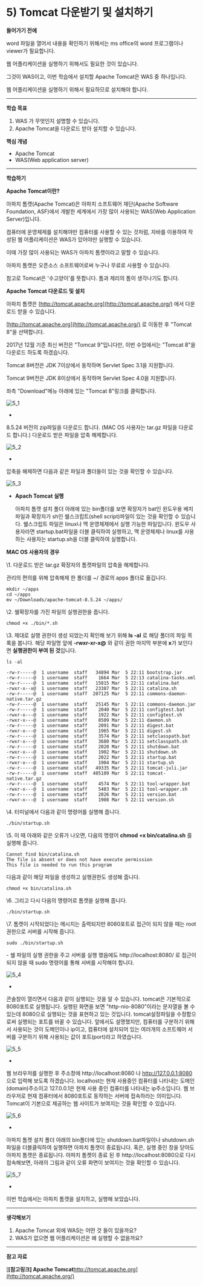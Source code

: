 # 5) Tomcat 다운받기 및 설치하기

**들어가기 전에**

word 파일을 열어서 내용을 확인하기 위해서는 ms office의 word 프로그램이나 viewer가 필요합니다.

웹 어플리케이션을 실행하기 위해서도 필요한 것이 있습니다.

그것이 WAS이고, 이번 학습에서 설치할 Apache Tomcat은 WAS 중 하나입니다.

웹 어플리케이션을 실행하기 위해서 필요하므로 설치해야 합니다.

 

 

------

**학습 목표**

1. WAS 가 무엇인지 설명할 수 있습니다.
2. Apache Tomcat을 다운로드 받아 설치할 수 있습니다.

 

 

**핵심 개념**

- Apache Tomcat
- WAS(Web application server)



 

------

**학습하기**

**Apache Tomcat이란?**

아파치 톰캣(Apache Tomcat)은 아파치 소프트웨어 재단(Apache Software Foundation, ASF)에서 개발한 세계에서 가장 많이 사용되는 WAS(Web Application Server)입니다.

컴퓨터에 운영체제를 설치해야만 컴퓨터를 사용할 수 있는 것처럼, 자바를 이용하여 작성된 웹 어플리케이션은 WAS가 있어야만 실행할 수 있습니다.

이때 가장 많이 사용되는 WAS가 아파치 톰캣이라고 말할 수 있습니다.

아파치 톰캣은 오픈소스 소프트웨어로써 누구나 무료로 사용할 수 있습니다.

참고로 Tomcat은 '수고양이'를 뜻합니다. 톰과 제리의 톰이 생각나기도 합니다.

 

**Apache Tomcat 다운로드 및 설치**

아파치 톰캣은 [http://tomcat.apache.org](http://tomcat.apache.org/) 에서 다운로드 받을 수 있습니다.

[http://tomcat.apache.org](http://tomcat.apache.org/) 로 이동한 후 "Tomcat 8"을 선택합니다.

2017년 12월 기준 최신 버전은 "Tomcat 9"입니다만, 이번 수업에서는 "Tomcat 8"을 다운로드 하도록 하겠습니다.

Tomcat 8버전은 JDK 7이상에서 동작하며 Servlet Spec 3.1을 지원합니다.

Tomcat 9버전은 JDK 8이상에서 동작하며 Servlet Spec 4.0을 지원합니다.

좌측 "Download"메뉴 아래에 있는 "Tomcat 8"링크를 클릭합니다.

![5_1](https://github.com/namdh9011/web-boostcourse/blob/master/theory/1_%EC%9B%B9_%ED%94%84%EB%A1%9C%EA%B7%B8%EB%9E%98%EB%B0%8D_%EA%B8%B0%EC%B4%88/4_%EA%B0%9C%EB%B0%9C%ED%99%98%EA%B2%BD_%EC%84%A4%EC%A0%95_BE/image/5_1.png)

- 

  8.5.24 버전의 zip파일을 다운로드 합니다. (MAC OS 사용자는 tar.gz 파일을 다운로드 합니다.) 다운로드 받은 파일을 압축 해제합니다.

![5_2](https://github.com/namdh9011/web-boostcourse/blob/master/theory/1_%EC%9B%B9_%ED%94%84%EB%A1%9C%EA%B7%B8%EB%9E%98%EB%B0%8D_%EA%B8%B0%EC%B4%88/4_%EA%B0%9C%EB%B0%9C%ED%99%98%EA%B2%BD_%EC%84%A4%EC%A0%95_BE/image/5_2.png)

- 

  압축을 해제하면 다음과 같은 파일과 폴더들이 있는 것을 확인할 수 있습니다. 

![5_3](https://github.com/namdh9011/web-boostcourse/blob/master/theory/1_%EC%9B%B9_%ED%94%84%EB%A1%9C%EA%B7%B8%EB%9E%98%EB%B0%8D_%EA%B8%B0%EC%B4%88/4_%EA%B0%9C%EB%B0%9C%ED%99%98%EA%B2%BD_%EC%84%A4%EC%A0%95_BE/image/5_3.png)

- **Apach Tomcat 실행**

  아파치 톰캣 설치 폴더 아래에 있는 bin폴더를 보면 확장자가 bat인 윈도우용 배치파일과 확장자가 sh인 쉘스크립트(shell script)파일이 있는 것을 확인할 수 있습니다. 쉘스크립트 파일은 linux나 맥 운영체제에서 실행 가능한 파일입니다. 윈도우 사용자라면 startup.bat파일을 더블 클릭하여 실행하고, 맥 운영체제나 linux를 사용하는 사용자는 startup.sh을 더블 클릭하여 실행합니다. 

**MAC OS 사용자의 경우**

\1. 다운로드 받은  tar.gz 확장자의 톰캣파일의 압축을 해제합니다.

관리의 편의를 위해 압축해제 한 폴더를 ~/ 경로의 apps 폴더로 옮깁니다.

```markup
mkdir ~/apps
cd ~/apps
mv ~/Downloads/apache-tomcat-8.5.24 ~/apps/
```

\2. 쉘확장자를 가진 파일의 실행권한을 줍니다.

```markup
chmod +x ./bin/*.sh
```

\3. 제대로 실행 권한이 생성 되었는지 확인해 보기 위해 **ls -al** 로 해당 폴더의 파일 목록을 봅니다.
해당 파일명 앞에 **-rwxr-xr-x@** 와 같이 권한 마지막 부분에 **x**가 보인다면 **실행권한이 부여 된 것**입니다.

```markup
ls -al

-rw-r-----@  1 username  staff   34894 Mar  5 22:11 bootstrap.jar
-rw-r-----@  1 username  staff    1664 Mar  5 22:13 catalina-tasks.xml
-rw-r-----@  1 username  staff   15815 Mar  5 22:11 catalina.bat
-rwxr-x--x@  1 username  staff   23387 Mar  5 22:11 catalina.sh
-rw-r-----@  1 username  staff  207125 Mar  5 22:11 commons-daemon-native.tar.gz
-rw-r-----@  1 username  staff   25145 Mar  5 22:11 commons-daemon.jar
-rw-r-----@  1 username  staff    2040 Mar  5 22:11 configtest.bat
-rwxr-x---@  1 username  staff    1922 Mar  5 22:11 configtest.sh
-rwxr-x---@  1 username  staff    8509 Mar  5 22:11 daemon.sh
-rw-r-----@  1 username  staff    2091 Mar  5 22:11 digest.bat
-rwxr-x---@  1 username  staff    1965 Mar  5 22:11 digest.sh
-rw-r-----@  1 username  staff    3574 Mar  5 22:11 setclasspath.bat
-rwxr-x---@  1 username  staff    3680 Mar  5 22:11 setclasspath.sh
-rw-r-----@  1 username  staff    2020 Mar  5 22:11 shutdown.bat
-rwxr-x---@  1 username  staff    1902 Mar  5 22:11 shutdown.sh
-rw-r-----@  1 username  staff    2022 Mar  5 22:11 startup.bat
-rwxr-x---@  1 username  staff    1904 Mar  5 22:11 startup.sh
-rw-r-----@  1 username  staff   49335 Mar  5 22:11 tomcat-juli.jar
-rw-r-----@  1 username  staff  405109 Mar  5 22:11 tomcat-native.tar.gz
-rw-r-----@  1 username  staff    4574 Mar  5 22:11 tool-wrapper.bat
-rwxr-x---@  1 username  staff    5483 Mar  5 22:11 tool-wrapper.sh
-rw-r-----@  1 username  staff    2026 Mar  5 22:11 version.bat
-rwxr-x---@  1 username  staff    1908 Mar  5 22:11 version.sh
```


\4. 터미널에서 다음과 같이 명령어를 실행해 줍니다.

```markup
./bin/startup.sh 
```

 

\5. 이 때 아래와 같은 오류가 나오면, 다음의 명령어 **chmod +x bin/catalina.sh** 를 실행해 줍니다.

```markup
Cannot find bin/catalina.sh
The file is absent or does not have execute permission
This file is needed to run this program
```

다음과 같이 해당 파일을 생성하고 실행권한도 생성해 줍니다.

```markup
chmod +x bin/catalina.sh
```

\6. 그리고 다시 다음의 명령어로 톰캣을 실행해 줍니다.

```markup
./bin/startup.sh 
```

\7. 톰캣이 시작되었다는 메시지는 출력되지만 8080포트로 접근이 되지 않을 때는 root 권한으로 서버를 시작해 줍니다.

```markup
sudo ./bin/startup.sh 
```

\- 쉘 파일의 실행 권한을 주고 서버를 실행 했음에도 http://localhost:8080/ 로 접근이 되지 않을 때 sudo 명령어를 통해 서버를 시작해야 합니다.

![5_4](https://github.com/namdh9011/web-boostcourse/blob/master/theory/1_%EC%9B%B9_%ED%94%84%EB%A1%9C%EA%B7%B8%EB%9E%98%EB%B0%8D_%EA%B8%B0%EC%B4%88/4_%EA%B0%9C%EB%B0%9C%ED%99%98%EA%B2%BD_%EC%84%A4%EC%A0%95_BE/image/5_4.png)

- 

  콘솔창이 열리면서 다음과 같이 실행되는 것을 알 수 있습니다. tomcat은 기본적으로 8080포트로 실행됩니다. 실행된 화면을 보면 "http-nio-8080"이라는 문자열을 볼 수 있는데 8080으로 실행되는 것을 표현하고 있는 것입니다. tomcat설정파일을 수정함으로써 실행되는 포트를 바꿀 수 있습니다. 앞에서도 설명했지만, 컴퓨터를 구분하기 위해서 사용되는 것이 도메인이나 ip이고, 컴퓨터에 설치되어 있는 여러개의 소프트웨어 서버를 구분하기 위해 사용되는 값이 포트(port)라고 하였습니다.

![5_5](https://github.com/namdh9011/web-boostcourse/blob/master/theory/1_%EC%9B%B9_%ED%94%84%EB%A1%9C%EA%B7%B8%EB%9E%98%EB%B0%8D_%EA%B8%B0%EC%B4%88/4_%EA%B0%9C%EB%B0%9C%ED%99%98%EA%B2%BD_%EC%84%A4%EC%A0%95_BE/image/5_5.png)

- 

  웹 브라우저를 실행한 후 주소창에 http://localhost:8080 나 http://127.0.0.1:8080 으로 입력해 보도록 하겠습니다. localhost는 현재 사용중인 컴퓨터를 나타내는 도메인(domain)주소이고 127.0.0.1은 현재 사용 중인 컴퓨터를 나타내는 ip주소입니다. 웹 브라우저로 현재 컴퓨터에서 8080포트로 동작하는 서버에 접속하라는 의미입니다. Tomcat이 기본으로 제공하는 웹 사이트가 보여지는 것을 확인할 수 있습니다.

![5_6](https://github.com/namdh9011/web-boostcourse/blob/master/theory/1_%EC%9B%B9_%ED%94%84%EB%A1%9C%EA%B7%B8%EB%9E%98%EB%B0%8D_%EA%B8%B0%EC%B4%88/4_%EA%B0%9C%EB%B0%9C%ED%99%98%EA%B2%BD_%EC%84%A4%EC%A0%95_BE/image/5_6.png)

- 

  아파치 톰켓 설치 폴더 아래의 bin폴더에 있는 shutdown.bat파일이나 shutdown.sh파일을 더블클릭하여 실행하면 아파치 톰캣이 종료됩니다. 혹은, 실행 중인 창을 닫아도 아파치 톰캣은 종료됩니다. 아파치 톰켓이 종료 된 후 http://localhost:8080으로 다시 접속해보면, 아래의 그림과 같이 오류 화면이 보여지는 것을 확인할 수 있습니다.

![5_7](https://github.com/namdh9011/web-boostcourse/blob/master/theory/1_%EC%9B%B9_%ED%94%84%EB%A1%9C%EA%B7%B8%EB%9E%98%EB%B0%8D_%EA%B8%B0%EC%B4%88/4_%EA%B0%9C%EB%B0%9C%ED%99%98%EA%B2%BD_%EC%84%A4%EC%A0%95_BE/image/5_7.png)

- 

  이번 학습에서는 아파치 톰캣을 설치하고, 실행해 보았습니다.

 

 

------

**생각해보기**

1. Apache Tomcat 외에 WAS는 어떤 것 들이 있을까요? 
2. WAS가 없으면 웹 어플리케이션은 왜 실행할 수 없을까요? 



 

------

**참고 자료**

[**[참고링크\] Apache Tomcat**http://tomcat.apache.org](http://tomcat.apache.org/)